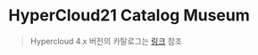 # HyperCloud21 Catalog Museum

> Hypercloud 4.x 버전의 카탈로그는 [링크](https://github.com/tmax-cloud/hypercloud-operator/tree/master/_catalog_museum) 참조
